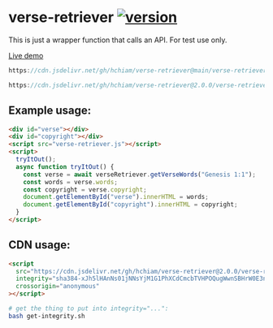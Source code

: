 # verse-retriever [![version](https://img.shields.io/github/release/hchiam/verse-retriever?style=flat-square)](https://github.com/hchiam/verse-retriever/releases)

This is just a wrapper function that calls an API. For test use only.

[Live demo](https://codepen.io/hchiam/pen/WNxWXOP)

```js
https://cdn.jsdelivr.net/gh/hchiam/verse-retriever@main/verse-retriever.js
```

```js
https://cdn.jsdelivr.net/gh/hchiam/verse-retriever@2.0.0/verse-retriever.js
```

## Example usage:

```html
<div id="verse"></div>
<div id="copyright"></div>
<script src="verse-retriever.js"></script>
<script>
  tryItOut();
  async function tryItOut() {
    const verse = await verseRetriever.getVerseWords("Genesis 1:1");
    const words = verse.words;
    const copyright = verse.copyright;
    document.getElementById("verse").innerHTML = words;
    document.getElementById("copyright").innerHTML = copyright;
  }
</script>
```

## CDN usage:

```html
<script
  src="https://cdn.jsdelivr.net/gh/hchiam/verse-retriever@2.0.0/verse-retriever.js"
  integrity="sha384-xJh5lHAnNs01jNNsYjM1G1PhXCdCmcbTVHPOQugWwnSBHrW0E3nbJaZ8GczwE2qr"
  crossorigin="anonymous"
></script>
```

```bash
# get the thing to put into integrity="...":
bash get-integrity.sh
```
